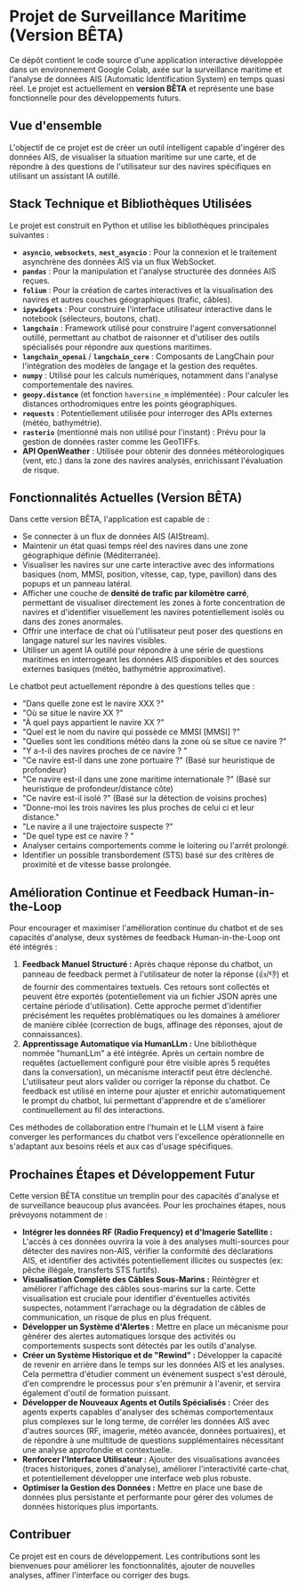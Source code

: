 # Projet de Surveillance Maritime (Version BÊTA)

Ce dépôt contient le code source d'une application interactive développée dans un environnement Google Colab, axée sur la surveillance maritime et l'analyse de données AIS (Automatic Identification System) en temps quasi réel.
Le projet est actuellement en **version BÊTA** et représente une base fonctionnelle pour des développements futurs.

## Vue d'ensemble

L'objectif de ce projet est de créer un outil intelligent capable d'ingérer des données AIS, de visualiser la situation maritime sur une carte, et de répondre à des questions de l'utilisateur sur des navires 
spécifiques en utilisant un assistant IA outillé.

## Stack Technique et Bibliothèques Utilisées

Le projet est construit en Python et utilise les bibliothèques principales suivantes :

*   **`asyncio`**, **`websockets`**, **`nest_asyncio`** : Pour la connexion et le traitement asynchrène des données AIS via un flux WebSocket.
*   **`pandas`** : Pour la manipulation et l'analyse structurée des données AIS reçues.
*   **`folium`** : Pour la création de cartes interactives et la visualisation des navires et autres couches géographiques (trafic, câbles).
*   **`ipywidgets`** : Pour construire l'interface utilisateur interactive dans le notebook (sélecteurs, boutons, chat).
*   **`langchain`** : Framework utilisé pour construire l'agent conversationnel outillé, permettant au chatbot de raisonner et d'utiliser des outils spécialisés pour répondre aux questions maritimes.
*   **`langchain_openai`** / **`langchain_core`** : Composants de LangChain pour l'intégration des modèles de langage et la gestion des requêtes.
*   **`numpy`** : Utilisé pour les calculs numériques, notamment dans l'analyse comportementale des navires.
*   **`geopy.distance`** (et fonction `haversine_m` implémentée) : Pour calculer les distances orthodromiques entre les points géographiques.
*   **`requests`** : Potentiellement utilisée pour interroger des APIs externes (météo, bathymétrie).
*   **`rasterio`** (mentionné mais non utilisé pour l'instant) : Prévu pour la gestion de données raster comme les GeoTIFFs.
*   **API OpenWeather** : Utilisée pour obtenir des données météorologiques (vent, etc.) dans la zone des navires analysés, enrichissant l'évaluation de risque.

## Fonctionnalités Actuelles (Version BÊTA)

Dans cette version BÊTA, l'application est capable de :

*   Se connecter à un flux de données AIS (AIStream).
*   Maintenir un état quasi temps réel des navires dans une zone géographique définie (Méditerranée).
*   Visualiser les navires sur une carte interactive avec des informations basiques (nom, MMSI, position, vitesse, cap, type, pavillon) dans des popups et un panneau latéral.
*   Afficher une couche de **densité de trafic par kilomètre carré**, permettant de visualiser directement les zones à forte concentration de navires et d'identifier visuellement
    les navires potentiellement isolés ou dans des zones anormales.
*   Offrir une interface de chat où l'utilisateur peut poser des questions en langage naturel sur les navires visibles.
*   Utiliser un agent IA outillé pour répondre à une série de questions maritimes en interrogeant les données AIS disponibles et des sources externes basiques (météo, bathymétrie approximative).

Le chatbot peut actuellement répondre à des questions telles que :

*   "Dans quelle zone est le navire XXX ?"
*   "Où se situe le navire XX ?"
*   "À quel pays appartient le navire XX ?"
*   "Quel est le nom du navire qui possède ce MMSI [MMSI] ?"
*   "Quelles sont les conditions météo dans la zone où se situe ce navire ?"
*   "Y a-t-il des navires proches de ce navire ? "
*   "Ce navire est-il dans une zone portuaire ?" (Basé sur heuristique de profondeur)
*   "Ce navire est-il dans une zone maritime internationale ?" (Basé sur heuristique de profondeur/distance côte)
*   "Ce navire est-il isolé ?" (Basé sur la détection de voisins proches)
*   "Donne-moi les trois navires les plus proches de celui ci et leur distance."
*   "Le navire a il une trajectoire suspecte ?"
*   "De quel type est ce navire ? "
*   Analyser certains comportements comme le loitering ou l'arrêt prolongé.
*   Identifier un possible transbordement (STS) basé sur des critères de proximité et de vitesse basse prolongée.

## Amélioration Continue et Feedback Human-in-the-Loop

Pour encourager et maximiser l'amélioration continue du chatbot et de ses capacités d'analyse, deux systèmes de feedback Human-in-the-Loop ont été intégrés :

1.  **Feedback Manuel Structuré :** Après chaque réponse du chatbot, un panneau de feedback permet à l'utilisateur de noter la réponse (👍/👎) et de fournir des commentaires textuels.
    Ces retours sont collectés et peuvent être exportés (potentiellement via un fichier JSON après une certaine période d'utilisation). Cette approche permet d'identifier précisément les requêtes problématiques ou les domaines à améliorer de manière ciblée (correction de bugs, affinage des réponses, ajout de connaissances).
3.  **Apprentissage Automatique via HumanLLm :** Une bibliothèque nommée "humanLLm" a été intégrée. Après un certain nombre de requêtes (actuellement configuré pour être visible après 5 requêtes dans la conversation),
    un mécanisme interactif peut être déclenché. L'utilisateur peut alors valider ou corriger la réponse du chatbot. Ce feedback est utilisé en interne pour ajuster et enrichir automatiquement le prompt du chatbot, lui permettant d'apprendre et de s'améliorer continuellement au fil des interactions.

Ces méthodes de collaboration entre l'humain et le LLM visent à faire converger les performances du chatbot vers l'excellence opérationnelle en s'adaptant aux besoins réels et aux cas d'usage spécifiques.

## Prochaines Étapes et Développement Futur

Cette version BÊTA constitue un tremplin pour des capacités d'analyse et de surveillance beaucoup plus avancées. Pour les prochaines étapes, nous prévoyons notamment de :

*   **Intégrer les données RF (Radio Frequency) et d'Imagerie Satellite :** L'accès à ces données ouvrira la voie à des analyses multi-sources pour détecter des navires non-AIS, vérifier la conformité des déclarations AIS,
    et identifier des activités potentiellement illicites ou suspectes (ex: pêche illégale, transferts STS furtifs).
*   **Visualisation Complète des Câbles Sous-Marins :** Réintégrer et améliorer l'affichage des câbles sous-marins sur la carte. Cette visualisation est cruciale pour identifier d'éventuelles activités suspectes,
    notamment l'arrachage ou la dégradation de câbles de communication, un risque de plus en plus fréquent.
*   **Développer un Système d'Alertes :** Mettre en place un mécanisme pour générer des alertes automatiques lorsque des activités ou comportements suspects sont détectés par les outils d'analyse.
*   **Créer un Système Historique et de "Rewind" :** Développer la capacité de revenir en arrière dans le temps sur les données AIS et les analyses. Cela permettra d'étudier comment un événement suspect s'est déroulé,
    d'en comprendre le processus pour s'en prémunir à l'avenir, et servira également d'outil de formation puissant.
*   **Développer de Nouveaux Agents et Outils Spécialisés :** Créer des agents experts capables d'analyser des schémas comportementaux plus complexes sur le long terme,
    de corréler les données AIS avec d'autres sources (RF, imagerie, météo avancée, données portuaires), et de répondre à une multitude de questions supplémentaires nécessitant une analyse approfondie et contextuelle.
*   **Renforcer l'Interface Utilisateur :** Ajouter des visualisations avancées (traces historiques, zones d'analyse), améliorer l'interactivité carte-chat, et potentiellement développer une interface web plus robuste.
*   **Optimiser la Gestion des Données :** Mettre en place une base de données plus persistante et performante pour gérer des volumes de données historiques plus importants.

## Contribuer

Ce projet est en cours de développement. Les contributions sont les bienvenues pour améliorer les fonctionnalités, ajouter de nouvelles analyses, affiner l'interface ou corriger des bugs.

